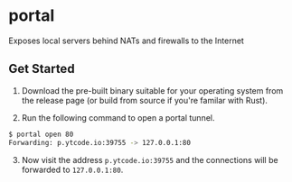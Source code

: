 # portal
Exposes local servers behind NATs and firewalls to the Internet


## Get Started

1. Download the pre-built binary suitable for your operating system from the release page (or build from source if you're familar with Rust).

2. Run the following command to open a portal tunnel.

```sh
$ portal open 80
Forwarding: p.ytcode.io:39755 -> 127.0.0.1:80
```

3. Now visit the address `p.ytcode.io:39755` and the connections will be forwarded to `127.0.0.1:80`.
